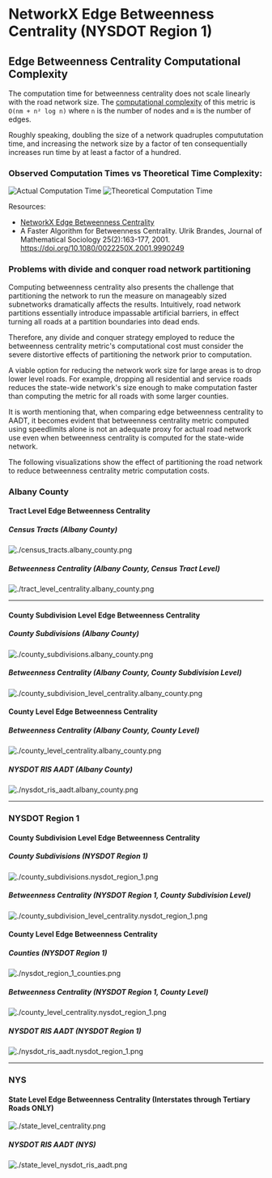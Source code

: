 # NetworkX Edge Betweenness Centrality (NYSDOT Region 1)

## Edge Betweenness Centrality Computational Complexity

The computation time for betweenness centrality does not scale linearly with the road network size. The [computational complexity](https://en.wikipedia.org/wiki/Time_complexity) of this metric is `O(nm + n² log n)` where `n` is the number of nodes and `m` is the number of edges.

Roughly speaking, doubling the size of a network quadruples compututation time, and increasing the network size by a factor of ten consequentially increases run time by at least a factor of a hundred.

### Observed Computation Times vs Theoretical Time Complexity:

![Actual Computation Time](./images/actual_computation_time.png)
![Theoretical Computation Time](./images/theoretical_computation_time.png)

Resources:

- [NetworkX Edge Betweenness Centrality](https://networkx.org/documentation/stable/reference/algorithms/generated/networkx.algorithms.centrality.edge_betweenness_centrality.html#rc3df3f41cd0d-1)
- A Faster Algorithm for Betweenness Centrality. Ulrik Brandes, Journal of Mathematical Sociology 25(2):163-177, 2001. https://doi.org/10.1080/0022250X.2001.9990249

### Problems with divide and conquer road network partitioning

Computing betweenness centrality also presents the challenge that partitioning the network to run the measure on manageably sized subnetworks dramatically affects the results. Intuitively, road network partitions essentially introduce impassable artificial barriers, in effect turning all roads at a partition boundaries into dead ends.

Therefore, any divide and conquer strategy employed to reduce the betweenness centrality metric's computational cost must consider the severe distortive effects of partitioning the network prior to computation.

A viable option for reducing the network work size for large areas is to drop lower level roads. For example, dropping all residential and service roads reduces the state-wide network's size enough to make computation faster than computing the metric for all roads with some larger counties.

It is worth mentioning that, when comparing edge betweenness centrality to AADT, it becomes evident that betweenness centrality metric computed using speedlimits alone is not an adequate proxy for actual road network use even when betweenness centrality is computed for the state-wide network.

The following visualizations show the effect of partitioning the road network to reduce betweenness centrality metric computation costs.

### Albany County

#### Tract Level Edge Betweenness Centrality

##### Census Tracts (Albany County)

![./census_tracts.albany_county.png](./images/census_tracts.albany_county.png)

##### Betweenness Centrality (Albany County, Census Tract Level)

![./tract_level_centrality.albany_county.png](./images/tract_level_centrality.albany_county.png)

---

#### County Subdivision Level Edge Betweenness Centrality

##### County Subdivisions (Albany County)

![./county_subdivisions.albany_county.png](./images/county_subdivisions.albany_county.png)

##### Betweenness Centrality (Albany County, County Subdivision Level)

![./county_subdivision_level_centrality.albany_county.png](./images/county_subdivision_level_centrality.albany_county.png)

#### County Level Edge Betweenness Centrality

##### Betweenness Centrality (Albany County, County Level)

![./county_level_centrality.albany_county.png](./images/county_level_centrality.albany_county.png)

##### NYSDOT RIS AADT (Albany County)

![./nysdot_ris_aadt.albany_county.png](./images/nysdot_ris_aadt.albany_county.png)

---

### NYSDOT Region 1

#### County Subdivision Level Edge Betweenness Centrality

##### County Subdivisions (NYSDOT Region 1)

![./county_subdivisions.nysdot_region_1.png](./images//county_subdivisions.nysdot_region_1.png)

##### Betweenness Centrality (NYSDOT Region 1, County Subdivision Level)

![./county_subdivision_level_centrality.nysdot_region_1.png](./images/county_subdivision_level_centrality.nysdot_region_1.png)

#### County Level Edge Betweenness Centrality

##### Counties (NYSDOT Region 1)

![./nysdot_region_1_counties.png](./images/nysdot_region_1_counties.png)

##### Betweenness Centrality (NYSDOT Region 1, County Level)

![./county_level_centrality.nysdot_region_1.png](./images/county_level_centrality.nysdot_region_1.png)

##### NYSDOT RIS AADT (NYSDOT Region 1)

![./nysdot_ris_aadt.nysdot_region_1.png](./images/nysdot_ris_aadt.nysdot_region_1.png)

---

### NYS

#### State Level Edge Betweenness Centrality (Interstates through Tertiary Roads ONLY)

![./state_level_centrality.png](./images/state_level_centrality.png)

##### NYSDOT RIS AADT (NYS)

![./state_level_nysdot_ris_aadt.png](./images/state_level_nysdot_ris_aadt.png)
